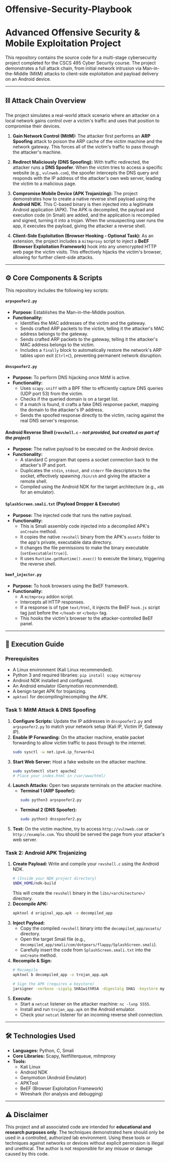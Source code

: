 # Offensive-Security-Playbook

# Advanced Offensive Security & Mobile Exploitation Project

This repository contains the source code for a multi-stage cybersecurity project completed for the CSCS 495 Cyber Security course. The project demonstrates a full attack chain, from initial network intrusion via Man-in-the-Middle (MitM) attacks to client-side exploitation and payload delivery on an Android device.

---

## ⛓️ Attack Chain Overview

The project simulates a real-world attack scenario where an attacker on a local network gains control over a victim's traffic and uses that position to compromise their devices.

1.  **Gain Network Control (MitM):** The attacker first performs an **ARP Spoofing** attack to poison the ARP cache of the victim machine and the network gateway. This forces all of the victim's traffic to pass through the attacker's machine.

2.  **Redirect Maliciously (DNS Spoofing):** With traffic redirected, the attacker runs a **DNS Spoofer**. When the victim tries to access a specific website (e.g., `vulnweb.com`), the spoofer intercepts the DNS query and responds with the IP address of the attacker's own web server, leading the victim to a malicious page.

3.  **Compromise Mobile Device (APK Trojanizing):** The project demonstrates how to create a native reverse shell payload using the **Android NDK**. This C-based binary is then injected into a legitimate Android application (APK). The APK is decompiled, the payload and execution code (in Smali) are added, and the application is recompiled and signed, turning it into a trojan. When the unsuspecting user runs the app, it executes the payload, giving the attacker a reverse shell.

4.  **Client-Side Exploitation (Browser Hooking - Optional Task):** As an extension, the project includes a `mitmproxy` script to inject a **BeEF (Browser Exploitation Framework)** hook into any unencrypted HTTP web page the victim visits. This effectively hijacks the victim's browser, allowing for further client-side attacks.

---

## ⚙️ Core Components & Scripts

This repository includes the following key scripts:

#### `arpspoofer2.py`
*   **Purpose:** Establishes the Man-in-the-Middle position.
*   **Functionality:**
    *   Identifies the MAC addresses of the victim and the gateway.
    *   Sends crafted ARP packets to the victim, telling it the attacker's MAC address belongs to the gateway.
    *   Sends crafted ARP packets to the gateway, telling it the attacker's MAC address belongs to the victim.
    *   Includes a `finally` block to automatically restore the network's ARP tables upon exit (`Ctrl+C`), preventing permanent network disruption.

#### `dnsspoofer2.py`
*   **Purpose:** To perform DNS hijacking once MitM is active.
*   **Functionality:**
    *   Uses `scapy.sniff` with a BPF filter to efficiently capture DNS queries (UDP port 53) from the victim.
    *   Checks if the queried domain is on a target list.
    *   If a match is found, it crafts a fake DNS response packet, mapping the domain to the attacker's IP address.
    *   Sends the spoofed response directly to the victim, racing against the real DNS server's response.

#### Android Reverse Shell (`revshell.c` - *not provided, but created as part of the project*)
*   **Purpose:** The native payload to be executed on the Android device.
*   **Functionality:**
    *   A standard C program that opens a socket connection back to the attacker's IP and port.
    *   Duplicates the `stdin`, `stdout`, and `stderr` file descriptors to the socket, effectively spawning `/bin/sh` and giving the attacker a remote shell.
    *   Compiled using the Android NDK for the target architecture (e.g., `x86` for an emulator).

#### `SplashScreen.smali.txt` (Payload Dropper & Executor)
*   **Purpose:** The injected code that runs the native payload.
*   **Functionality:**
    *   This is Smali assembly code injected into a decompiled APK's `onCreate` method.
    *   It copies the native `revshell` binary from the APK's `assets` folder to the app's private, executable data directory.
    *   It changes the file permissions to make the binary executable (`setExecutable(true)`).
    *   It uses `Runtime.getRuntime().exec()` to execute the binary, triggering the reverse shell.

#### `beef_injector.py`
*   **Purpose:** To hook browsers using the BeEF framework.
*   **Functionality:**
    *   A `mitmproxy` addon script.
    *   Intercepts all HTTP responses.
    *   If a response is of type `text/html`, it injects the BeEF `hook.js` script tag just before the `</head>` or `</body>` tag.
    *   This hooks the victim's browser to the attacker-controlled BeEF panel.

---

## 🚀 Execution Guide

### Prerequisites
*   A Linux environment (Kali Linux recommended).
*   Python 3 and required libraries: `pip install scapy mitmproxy`
*   Android NDK installed and configured.
*   An Android emulator (Genymotion recommended).
*   A benign target APK for trojanizing.
*   `apktool` for decompiling/recompiling the APK.

### Task 1: MitM Attack & DNS Spoofing

1.  **Configure Scripts:** Update the IP addresses in `dnsspoofer2.py` and `arpspoofer2.py` to match your network setup (Kali IP, Victim IP, Gateway IP).
2.  **Enable IP Forwarding:** On the attacker machine, enable packet forwarding to allow victim traffic to pass through to the internet.
    ```bash
    sudo sysctl -w net.ipv4.ip_forward=1
    ```
3.  **Start Web Server:** Host a fake website on the attacker machine.
    ```bash
    sudo systemctl start apache2
    # Place your index.html in /var/www/html/
    ```
4.  **Launch Attacks:** Open two separate terminals on the attacker machine.
    *   **Terminal 1 (ARP Spoofer):**
        ```bash
        sudo python3 arpspoofer2.py
        ```
    *   **Terminal 2 (DNS Spoofer):**
        ```bash
        sudo python3 dnsspoofer2.py
        ```
5.  **Test:** On the victim machine, try to access `http://vulnweb.com` or `http://example.com`. You should be served the page from your attacker's web server.

### Task 2: Android APK Trojanizing

1.  **Create Payload:** Write and compile your `revshell.c` using the Android NDK.
    ```bash
    # (Inside your NDK project directory)
    $NDK_HOME/ndk-build
    ```
    This will create the `revshell` binary in the `libs/<architecture>/` directory.
2.  **Decompile APK:**
    ```bash
    apktool d original_app.apk -o decompiled_app
    ```
3.  **Inject Payload:**
    *   Copy the compiled `revshell` binary into the `decompiled_app/assets/` directory.
    *   Open the target Smali file (e.g., `decompiled_app/smali/com/dotgears/flappy/SplashScreen.smali`).
    *   Carefully insert the code from `SplashScreen.smali.txt` into the `onCreate` method.
4.  **Recompile & Sign:**
    ```bash
    # Recompile
    apktool b decompiled_app -o trojan_app.apk

    # Sign the APK (requires a keystore)
    jarsigner -verbose -sigalg SHA1withRSA -digestalg SHA1 -keystore my-release-key.keystore trojan_app.apk alias_name
    ```
5.  **Execute:**
    *   Start a `netcat` listener on the attacker machine: `nc -lvnp 5555`.
    *   Install and run `trojan_app.apk` on the Android emulator.
    *   Check your `netcat` listener for an incoming reverse shell connection.

---

## 🛠️ Technologies Used

*   **Languages:** Python, C, Smali
*   **Core Libraries:** Scapy, Netfilterqueue, mitmproxy
*   **Tools:**
    *   Kali Linux
    *   Android NDK
    *   Genymotion (Android Emulator)
    *   APKTool
    *   BeEF (Browser Exploitation Framework)
    *   Wireshark (for analysis and debugging)

---

## ⚠️ Disclaimer

This project and all associated code are intended for **educational and research purposes only**. The techniques demonstrated here should only be used in a controlled, authorized lab environment. Using these tools or techniques against networks or devices without explicit permission is illegal and unethical. The author is not responsible for any misuse or damage caused by this code.
